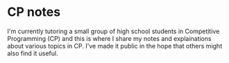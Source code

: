 # CP notes

I'm currently tutoring a small group of high school students in Competitive Programming (CP) and this is where I share my notes and explainations about various topics in CP. I've made it public in the hope that others might also find it useful.
